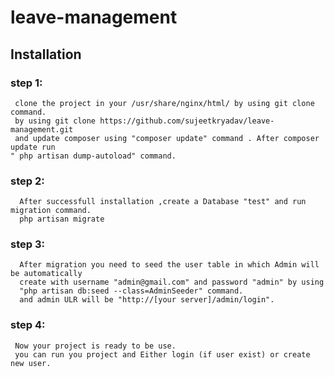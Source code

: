 # leave-management
## Installation
###  **step 1:** 
     clone the project in your /usr/share/nginx/html/ by using git clone command.
     by using git clone https://github.com/sujeetkryadav/leave-management.git
     and update composer using "composer update" command . After composer update run 
    " php artisan dump-autoload" command.
### **step 2:**
      After successfull installation ,create a Database "test" and run migration command.
      php artisan migrate
### **step 3:**
      After migration you need to seed the user table in which Admin will be automatically 
      create with username "admin@gmail.com" and password "admin" by using 
      "php artisan db:seed --class=AdminSeeder" command.
      and admin ULR will be "http://[your server]/admin/login".
### **step 4:**
     Now your project is ready to be use.
     you can run you project and Either login (if user exist) or create new user.
    
  
